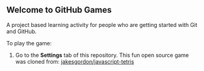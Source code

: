 ## Welcome to GitHub Games

A project based learning activity for people who are getting started with Git and GitHub.

To play the game:
1. Go to the **Settings** tab of this repository.
This fun open source game was cloned from: [jakesgordon/javascript-tetris](https://github.com/jakesgordon/javascript-tetris)
